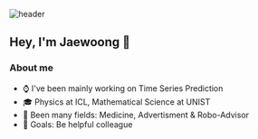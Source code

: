 ![header](https://capsule-render.vercel.app/api?type=waving&color=auto&height=300&section=header&text=Woongineer's%20Github&fontSize=50)

## Hey, I'm Jaewoong 👋

### About me

- ⌚ I've been mainly working on Time Series Prediction
- 🎓 Physics at ICL, Mathematical Science at UNIST
- 🚀 Been many fields: Medicine, Advertisment & Robo-Advisor
- 🥅 Goals: Be helpful colleague

<!--
**woongineer/woongineer** is a ✨ _special_ ✨ repository because its `README.md` (this file) appears on your GitHub profile.

Here are some ideas to get you started:

- 🔭 I’m currently working on ...
- 🌱 I’m currently learning ...
- 👯 I’m looking to collaborate on ...
- 🤔 I’m looking for help with ...
- 💬 Ask me about ...
- 📫 How to reach me: ...
- 😄 Pronouns: ...
- ⚡ Fun fact: ...
-->
